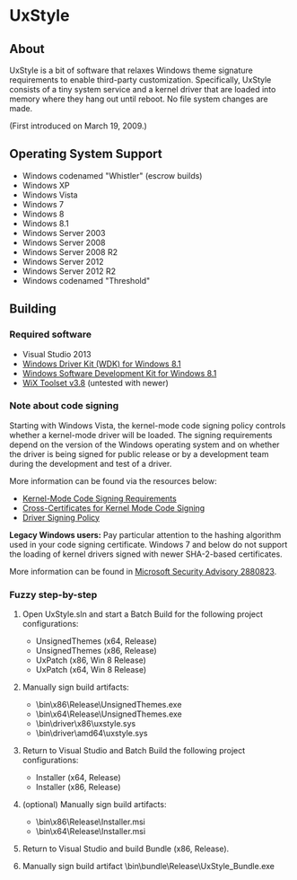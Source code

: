 # UxStyle #

## About ##

UxStyle is a bit of software that relaxes Windows theme signature requirements to enable third-party customization. Specifically, UxStyle consists of a tiny system service and a kernel driver that are loaded into memory where they hang out until reboot. No file system changes are made.

(First introduced on March 19, 2009.)

## Operating System Support ##

* Windows codenamed "Whistler" (escrow builds)
* Windows XP
* Windows Vista
* Windows 7
* Windows 8
* Windows 8.1
* Windows Server 2003
* Windows Server 2008
* Windows Server 2008 R2
* Windows Server 2012
* Windows Server 2012 R2
* Windows codenamed "Threshold"

## Building ##

### Required software ##

* Visual Studio 2013
* [Windows Driver Kit (WDK) for Windows 8.1](http://msdn.microsoft.com/en-us/library/windows/hardware/dn249725)
* [Windows Software Development Kit for Windows 8.1](http://msdn.microsoft.com/en-us/windows/desktop/bg162891.aspx)
* [WiX Toolset v3.8](https://wix.codeplex.com/releases/view/115492) (untested with newer)

### Note about code signing ###

Starting with Windows Vista, the kernel-mode code signing policy controls whether a kernel-mode driver will be loaded. The signing requirements depend on the version of the Windows operating system and on whether the driver is being signed for public release or by a development team during the development and test of a driver.

More information can be found via the resources below:

* [Kernel-Mode Code Signing Requirements](http://msdn.microsoft.com/en-us/library/windows/hardware/ff548239)
* [Cross-Certificates for Kernel Mode Code Signing](http://msdn.microsoft.com/en-us/library/windows/hardware/dn170454)
* [Driver Signing Policy](http://msdn.microsoft.com/en-us/library/windows/hardware/ff548231)

**Legacy Windows users:** Pay particular attention to the hashing algorithm used in your code signing certificate. Windows 7 and below do not support the loading of kernel drivers signed with newer SHA-2-based certificates.

More information can be found in [Microsoft Security Advisory 2880823](https://technet.microsoft.com/library/security/2880823).

### Fuzzy step-by-step ###

1. Open UxStyle.sln and start a Batch Build for the following project configurations:
	* UnsignedThemes (x64, Release)
	* UnsignedThemes (x86, Release)
	* UxPatch (x86, Win 8 Release)
	* UxPatch (x64, Win 8 Release)

2. Manually sign build artifacts:
	* \bin\x86\Release\UnsignedThemes.exe
	* \bin\x64\Release\UnsignedThemes.exe
	* \bin\driver\x86\uxstyle.sys
	* \bin\driver\amd64\uxstyle.sys

3. Return to Visual Studio and Batch Build the following project configurations:
	* Installer (x64, Release)
	* Installer (x86, Release)

4. (optional) Manually sign build artifacts:
 	* \bin\x86\Release\Installer.msi
 	* \bin\x64\Release\Installer.msi

5. Return to Visual Studio and build Bundle (x86, Release).

6. Manually sign build artifact \bin\bundle\Release\UxStyle_Bundle.exe